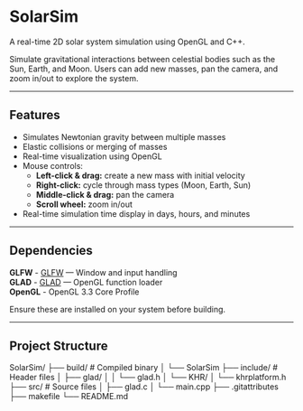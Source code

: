 # SolarSim

A real-time 2D solar system simulation using OpenGL and C++.

Simulate gravitational interactions between celestial bodies such as the Sun, Earth, and Moon. Users can add new masses, pan the camera, and zoom in/out to explore the system.

---

## Features

- Simulates Newtonian gravity between multiple masses
- Elastic collisions or merging of masses
- Real-time visualization using OpenGL
- Mouse controls:
  - **Left-click & drag:** create a new mass with initial velocity
  - **Right-click:** cycle through mass types (Moon, Earth, Sun)
  - **Middle-click & drag:** pan the camera
  - **Scroll wheel:** zoom in/out
- Real-time simulation time display in days, hours, and minutes

---

## Dependencies

**GLFW** - [GLFW](https://www.glfw.org/) — Window and input handling  
**GLAD** - [GLAD](https://glad.dav1d.de/) — OpenGL function loader  
**OpenGL** - OpenGL 3.3 Core Profile  

Ensure these are installed on your system before building.

---

## Project Structure
SolarSim/
├── build/ # Compiled binary
│ └── SolarSim
├── include/ # Header files
│ ├── glad/
│ │ └── glad.h
│ └── KHR/
│ └── khrplatform.h
├── src/ # Source files
│ ├── glad.c
│ └── main.cpp
├── .gitattributes
├── makefile
└── README.md